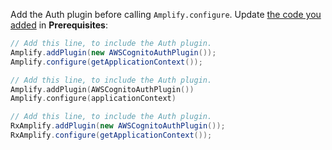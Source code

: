 Add the Auth plugin before calling `Amplify.configure`. Update [the code you added](~/lib/project-setup/create-application.md#n4-initialize-amplify-in-the-application) in **Prerequisites**:

<amplify-block-switcher> <amplify-block name="Java">

```java
// Add this line, to include the Auth plugin.
Amplify.addPlugin(new AWSCognitoAuthPlugin());
Amplify.configure(getApplicationContext());
```

</amplify-block> <amplify-block name="Kotlin">

```kotlin
// Add this line, to include the Auth plugin.
Amplify.addPlugin(AWSCognitoAuthPlugin())
Amplify.configure(applicationContext)
```

</amplify-block> <amplify-block name="RxJava">

```java
// Add this line, to include the Auth plugin.
RxAmplify.addPlugin(new AWSCognitoAuthPlugin());
RxAmplify.configure(getApplicationContext());
```

</amplify-block> </amplify-block-switcher>
